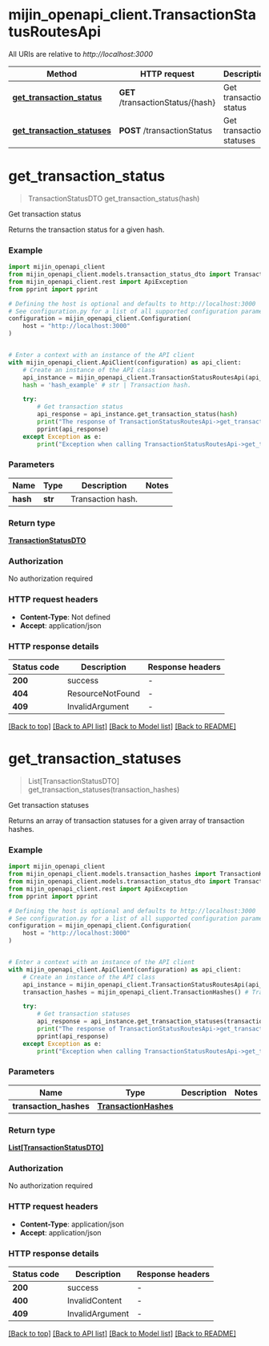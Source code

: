 # mijin_openapi_client.TransactionStatusRoutesApi

All URIs are relative to *http://localhost:3000*

Method | HTTP request | Description
------------- | ------------- | -------------
[**get_transaction_status**](TransactionStatusRoutesApi.md#get_transaction_status) | **GET** /transactionStatus/{hash} | Get transaction status
[**get_transaction_statuses**](TransactionStatusRoutesApi.md#get_transaction_statuses) | **POST** /transactionStatus | Get transaction statuses


# **get_transaction_status**
> TransactionStatusDTO get_transaction_status(hash)

Get transaction status

Returns the transaction status for a given hash.

### Example


```python
import mijin_openapi_client
from mijin_openapi_client.models.transaction_status_dto import TransactionStatusDTO
from mijin_openapi_client.rest import ApiException
from pprint import pprint

# Defining the host is optional and defaults to http://localhost:3000
# See configuration.py for a list of all supported configuration parameters.
configuration = mijin_openapi_client.Configuration(
    host = "http://localhost:3000"
)


# Enter a context with an instance of the API client
with mijin_openapi_client.ApiClient(configuration) as api_client:
    # Create an instance of the API class
    api_instance = mijin_openapi_client.TransactionStatusRoutesApi(api_client)
    hash = 'hash_example' # str | Transaction hash.

    try:
        # Get transaction status
        api_response = api_instance.get_transaction_status(hash)
        print("The response of TransactionStatusRoutesApi->get_transaction_status:\n")
        pprint(api_response)
    except Exception as e:
        print("Exception when calling TransactionStatusRoutesApi->get_transaction_status: %s\n" % e)
```



### Parameters


Name | Type | Description  | Notes
------------- | ------------- | ------------- | -------------
 **hash** | **str**| Transaction hash. | 

### Return type

[**TransactionStatusDTO**](TransactionStatusDTO.md)

### Authorization

No authorization required

### HTTP request headers

 - **Content-Type**: Not defined
 - **Accept**: application/json

### HTTP response details

| Status code | Description | Response headers |
|-------------|-------------|------------------|
**200** | success |  -  |
**404** | ResourceNotFound |  -  |
**409** | InvalidArgument |  -  |

[[Back to top]](#) [[Back to API list]](../README.md#documentation-for-api-endpoints) [[Back to Model list]](../README.md#documentation-for-models) [[Back to README]](../README.md)

# **get_transaction_statuses**
> List[TransactionStatusDTO] get_transaction_statuses(transaction_hashes)

Get transaction statuses

Returns an array of transaction statuses for a given array of transaction hashes.

### Example


```python
import mijin_openapi_client
from mijin_openapi_client.models.transaction_hashes import TransactionHashes
from mijin_openapi_client.models.transaction_status_dto import TransactionStatusDTO
from mijin_openapi_client.rest import ApiException
from pprint import pprint

# Defining the host is optional and defaults to http://localhost:3000
# See configuration.py for a list of all supported configuration parameters.
configuration = mijin_openapi_client.Configuration(
    host = "http://localhost:3000"
)


# Enter a context with an instance of the API client
with mijin_openapi_client.ApiClient(configuration) as api_client:
    # Create an instance of the API class
    api_instance = mijin_openapi_client.TransactionStatusRoutesApi(api_client)
    transaction_hashes = mijin_openapi_client.TransactionHashes() # TransactionHashes | 

    try:
        # Get transaction statuses
        api_response = api_instance.get_transaction_statuses(transaction_hashes)
        print("The response of TransactionStatusRoutesApi->get_transaction_statuses:\n")
        pprint(api_response)
    except Exception as e:
        print("Exception when calling TransactionStatusRoutesApi->get_transaction_statuses: %s\n" % e)
```



### Parameters


Name | Type | Description  | Notes
------------- | ------------- | ------------- | -------------
 **transaction_hashes** | [**TransactionHashes**](TransactionHashes.md)|  | 

### Return type

[**List[TransactionStatusDTO]**](TransactionStatusDTO.md)

### Authorization

No authorization required

### HTTP request headers

 - **Content-Type**: application/json
 - **Accept**: application/json

### HTTP response details

| Status code | Description | Response headers |
|-------------|-------------|------------------|
**200** | success |  -  |
**400** | InvalidContent |  -  |
**409** | InvalidArgument |  -  |

[[Back to top]](#) [[Back to API list]](../README.md#documentation-for-api-endpoints) [[Back to Model list]](../README.md#documentation-for-models) [[Back to README]](../README.md)

